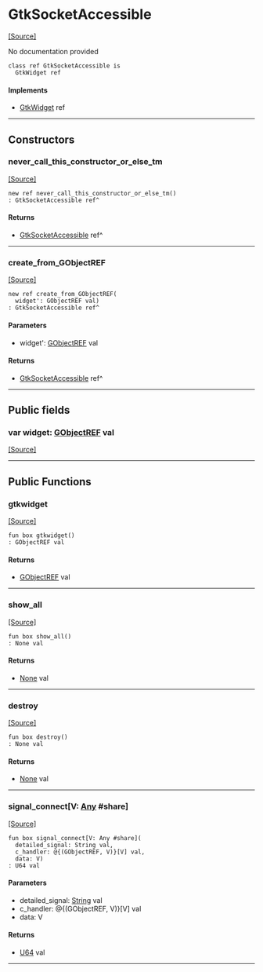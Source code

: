 # GtkSocketAccessible
<span class="source-link">[[Source]](src/gtk3/GtkSocketAccessible.md#L6)</span>

No documentation provided


```pony
class ref GtkSocketAccessible is
  GtkWidget ref
```

#### Implements

* [GtkWidget](gtk3-GtkWidget.md) ref

---

## Constructors

### never_call_this_constructor_or_else_tm
<span class="source-link">[[Source]](src/gtk3/GtkSocketAccessible.md#L13)</span>


```pony
new ref never_call_this_constructor_or_else_tm()
: GtkSocketAccessible ref^
```

#### Returns

* [GtkSocketAccessible](gtk3-GtkSocketAccessible.md) ref^

---

### create_from_GObjectREF
<span class="source-link">[[Source]](src/gtk3/GtkSocketAccessible.md#L16)</span>


```pony
new ref create_from_GObjectREF(
  widget': GObjectREF val)
: GtkSocketAccessible ref^
```
#### Parameters

*   widget': [GObjectREF](gtk3-..-gobject-GObjectREF.md) val

#### Returns

* [GtkSocketAccessible](gtk3-GtkSocketAccessible.md) ref^

---

## Public fields

### var widget: [GObjectREF](gtk3-..-gobject-GObjectREF.md) val
<span class="source-link">[[Source]](src/gtk3/GtkSocketAccessible.md#L10)</span>



---

## Public Functions

### gtkwidget
<span class="source-link">[[Source]](src/gtk3/GtkSocketAccessible.md#L12)</span>


```pony
fun box gtkwidget()
: GObjectREF val
```

#### Returns

* [GObjectREF](gtk3-..-gobject-GObjectREF.md) val

---

### show_all
<span class="source-link">[[Source]](src/gtk3/GtkWidget.md#L4)</span>


```pony
fun box show_all()
: None val
```

#### Returns

* [None](builtin-None.md) val

---

### destroy
<span class="source-link">[[Source]](src/gtk3/GtkWidget.md#L7)</span>


```pony
fun box destroy()
: None val
```

#### Returns

* [None](builtin-None.md) val

---

### signal_connect\[V: [Any](builtin-Any.md) #share\]
<span class="source-link">[[Source]](src/gtk3/GtkWidget.md#L10)</span>


```pony
fun box signal_connect[V: Any #share](
  detailed_signal: String val,
  c_handler: @{(GObjectREF, V)}[V] val,
  data: V)
: U64 val
```
#### Parameters

*   detailed_signal: [String](builtin-String.md) val
*   c_handler: @{(GObjectREF, V)}[V] val
*   data: V

#### Returns

* [U64](builtin-U64.md) val

---

